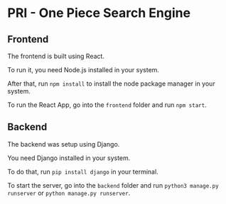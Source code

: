 # PRI - One Piece Search Engine

## Frontend

The frontend is built using React.

To run it, you need Node.js installed in your system.

After that, run `npm install` to install the node package manager in your system.

To run the React App, go into the `frontend` folder and run `npm start`.

## Backend

The backend was setup using Django.

You need Django installed in your system.

To do that, run `pip install django` in your terminal.

To start the server, go into the `backend` folder and run `python3 manage.py runserver` or `python manage.py runserver`.
